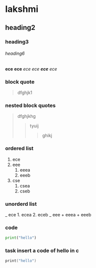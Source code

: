# lakshmi
## heading2
### heading3
###### heading6
**ece**
__ece__
*ece*
_ece_
**_ece_**
_*ece*_
### block quote
>dfghjk1
### nested block quotes
> dfghjkhg
>> tyuij
>>> ghikj
### ordered list
1. ece
2. eee
    1. eeea
    2. eeeb
3. cse
    1. csea
    2. cseb
### unorderd list
_ ece
    1. ecea
    2. eceb
_ eee
    + eeea
    + eeeb
### code
```python
print("hello")
```
### task insert a code of hello in c
```c
print("hello")
```
     
   
